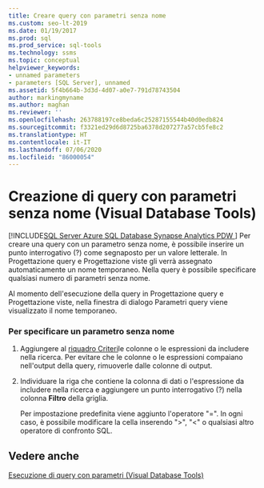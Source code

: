 ```yaml
---
title: Creare query con parametri senza nome
ms.custom: seo-lt-2019
ms.date: 01/19/2017
ms.prod: sql
ms.prod_service: sql-tools
ms.technology: ssms
ms.topic: conceptual
helpviewer_keywords:
- unnamed parameters
- parameters [SQL Server], unnamed
ms.assetid: 5f4b664b-3d3d-4d07-a0e7-791d78743504
author: markingmyname
ms.author: maghan
ms.reviewer: ''
ms.openlocfilehash: 263788197ce8beda6c25287155544b40d0edb824
ms.sourcegitcommit: f3321ed29d6d8725ba6378d207277a57cb5fe8c2
ms.translationtype: HT
ms.contentlocale: it-IT
ms.lasthandoff: 07/06/2020
ms.locfileid: "86000054"
---
```

# <a name="create-queries-with-unnamed-parameters-visual-database-tools"></a>Creazione di query con parametri senza nome (Visual Database Tools)
[!INCLUDE[SQL Server Azure SQL Database Synapse Analytics PDW ](../../includes/applies-to-version/sql-asdb-asdbmi-asa-pdw.md)]
Per creare una query con un parametro senza nome, è possibile inserire un punto interrogativo (?) come segnaposto per un valore letterale. In Progettazione query e Progettazione viste gli verrà assegnato automaticamente un nome temporaneo. Nella query è possibile specificare qualsiasi numero di parametri senza nome.  
  
Al momento dell'esecuzione della query in Progettazione query e Progettazione viste, nella finestra di dialogo Parametri query viene visualizzato il nome temporaneo.  
  
### <a name="to-specify-an-unnamed-parameter"></a>Per specificare un parametro senza nome  
  
1.  Aggiungere al [riquadro Criteri](../../ssms/visual-db-tools/criteria-pane-visual-database-tools.md)le colonne o le espressioni da includere nella ricerca. Per evitare che le colonne o le espressioni compaiano nell'output della query, rimuoverle dalle colonne di output.  
  
2.  Individuare la riga che contiene la colonna di dati o l'espressione da includere nella ricerca e aggiungere un punto interrogativo (?) nella colonna **Filtro** della griglia.  
  
    Per impostazione predefinita viene aggiunto l'operatore "=". In ogni caso, è possibile modificare la cella inserendo ">", "<" o qualsiasi altro operatore di confronto SQL.  
  
## <a name="see-also"></a>Vedere anche  
[Esecuzione di query con parametri &#40;Visual Database Tools&#41;](../../ssms/visual-db-tools/query-with-parameters-visual-database-tools.md)  
  
